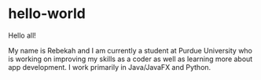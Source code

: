 # hello-world

Hello all!

My name is Rebekah and I am currently a student at Purdue University who is working on improving my skills as a coder as well as learning more about app development. I work primarily in Java/JavaFX and Python.
